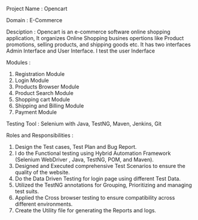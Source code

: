 Project Name : Opencart

Domain : E-Commerce

Desciption : Opencart is an e-commerce software online shopping application, It organizes Online Shopping busines opertions like Product promotions, selling products, and shipping goods etc. It has two interfaces Admin Interface and User Interface. I test the user Inderface

Modules :

 1. Registration Module
 2. Login Module
 3. Products Browser Module
 4. Product Search Module
 5. Shopping cart Module
 6. Shipping and Billing Module
 7. Payment Module
           
Testing Tool : Selenium with Java, TestNG, Maven, Jenkins, Git

Roles and Responsibilities :

1.  Design the Test cases, Test Plan and Bug Report.
2.  I do the Functional testing using Hybrid Automation Framework (Selenium WebDriver , Java, TestNG, POM, and Maven).
3.  Designed and Executed comprehensive Test Scenarios to ensure the quality of the website.
4.  Do the Data Driven Testing for login page using different Test Data.
5.  Utilized the TestNG annotations for Grouping, Prioritizing and managing test suits.
6.  Applied the Cross browser testing to ensure compatibility across different environments.
7.  Create the Utility file for generating the Reports and logs.

           
